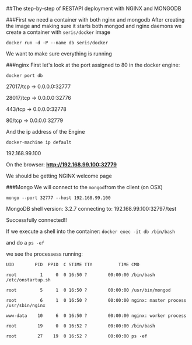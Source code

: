##The step-by-step of RESTAPI deployment with NGINX and MONGODB

###First we need a container with both nginx and mongodb
After creating the image and making sure it starts both mongod and nginx daemons
we create a container with `seris/docker` image

`docker run -d -P --name db seris/docker`

We want to make sure everything is running

###nginx
First let's look at the port assigned to 80 in the docker engine:

`docker port db`

27017/tcp -> 0.0.0.0:32777

28017/tcp -> 0.0.0.0:32776

443/tcp -> 0.0.0.0:32778

80/tcp -> 0.0.0.0:32779

And the ip address of the Engine

`docker-machine ip default`

192.168.99.100

On the browser: **http://192.168.99.100:32779**

We should be getting NGINX welcome page

###Mongo
We will connect to the `mongod`from the client (on OSX)

`mongo --port 32777 --host 192.168.99.100`

MongoDB shell version: 3.2.7
connecting to: 192.168.99.100:32797/test

Successfully connected!!

If we execute a shell into the container: `docker exec -it db /bin/bash`

and do a `ps -ef`

we see the processess running:

`UID        PID  PPID  C STIME TTY          TIME CMD`

`root         1     0  0 16:50 ?        00:00:00 /bin/bash /etc/onstartup.sh`

`root         5     1  0 16:50 ?        00:00:00 /usr/bin/mongod`

`root         6     1  0 16:50 ?        00:00:00 nginx: master process /usr/sbin/nginx`

`www-data    10     6  0 16:50 ?        00:00:00 nginx: worker process`

`root        19     0  0 16:52 ?        00:00:00 /bin/bash`

`root        27    19  0 16:52 ?        00:00:00 ps -ef`


